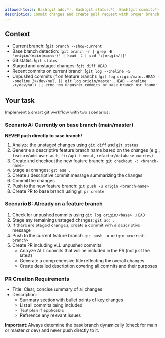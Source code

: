 ```yaml
---
allowed-tools: Bash(git add:*), Bash(git status:*), Bash(git commit:*), Bash(git push:*), Bash(git branch:*), Bash(git checkout:*), Bash(git log:*), Bash(git diff:*), Bash(gh:*)
description: Commit changes and create pull request with proper branch workflow
---
```


## Context

- Current branch: !`git branch --show-current`
- Base branch detection: !`git branch -r | grep -E 'origin/(main|master)' | head -1 | sed 's|origin/||'`
- Git status: !`git status`
- Staged and unstaged changes: !`git diff HEAD`
- Recent commits on current branch: !`git log --oneline -5`
- Unpushed commits (if on feature branch): !`git log origin/main..HEAD --oneline 2>/dev/null || git log origin/master..HEAD --oneline 2>/dev/null || echo "No unpushed commits or base branch not found"`

## Your task

Implement a smart git workflow with two scenarios:

### Scenario A: Currently on base branch (main/master)

**NEVER push directly to base branch!**

1. Analyze the unstaged changes using `git diff` and `git status`
2. Generate a descriptive feature branch name based on the changes (e.g., `feature/add-user-auth`, `fix/api-timeout`, `refactor/database-queries`)
3. Create and checkout the new feature branch: `git checkout -b <branch-name>`
4. Stage all changes: `git add .`
5. Create a descriptive commit message summarizing the changes
6. Commit the changes
7. Push to the new feature branch: `git push -u origin <branch-name>`
8. Create PR to base branch using `gh pr create`

### Scenario B: Already on a feature branch

1. Check for unpushed commits using `git log origin/<base>..HEAD`
2. Stage any remaining unstaged changes: `git add .`
3. If there are staged changes, create a commit with a descriptive message
4. Push to the current feature branch: `git push -u origin <current-branch>`
5. Create PR including ALL unpushed commits:
   - Analyze ALL commits that will be included in the PR (not just the latest)
   - Generate a comprehensive title reflecting the overall changes
   - Create detailed description covering all commits and their purposes

### PR Creation Requirements

- Title: Clear, concise summary of all changes
- Description:
  - Summary section with bullet points of key changes
  - List all commits being included
  - Test plan if applicable
  - Reference any relevant issues

**Important**: Always determine the base branch dynamically (check for main or master or dev) and never push directly to it.
